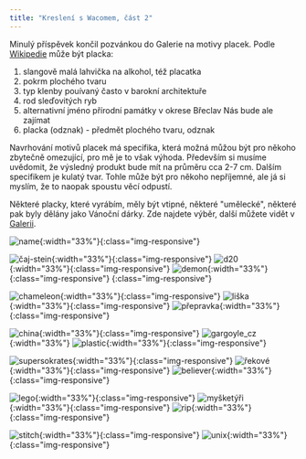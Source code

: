 ```yaml
---
title: "Kreslení s Wacomem, část 2"
---
```

Minulý příspěvek končil pozvánkou do Galerie na motivy placek. 
Podle [Wikipedie]({https://cs.wikipedia.org/wiki/Placka}) může být placka: 
1. slangově malá lahvička na alkohol, též placatka
2. pokrm plochého tvaru
3. typ klenby pouívaný často v barokní architektuře
4. rod sleďovitých ryb
5. alternativní jméno přírodní památky v okrese Břeclav
Nás bude ale zajímat 
6. placka (odznak) - předmět plochého tvaru, odznak

Navrhování motivů placek má specifika, která možná můžou být pro někoho zbytečně omezující, pro mě je to však výhoda. Především si musíme uvědomit, že výsledný produkt bude mít na průměru cca 2-7 cm. Dalším specifikem je kulatý tvar. Tohle může být pro někoho nepříjemné, ale já si myslím, že to naopak spoustu věcí odpustí. 

Některé placky, které vyrábím, měly být vtipné, některé "umělecké", některé pak byly dělány jako Vánoční dárky. Zde najdete výběr, další můžete vidět v [Galerii]({%galery.md%}). 


![name](/assets/img/sewing.png){:width="33%"}{:class="img-responsive"}


![čaj-stein](/assets/img/placky_cajstein.png){:width="33%"}{:class="img-responsive"}
![d20](/assets/img/placky_d20.png){:width="33%"}{:class="img-responsive"}
![demon](/assets/img/placky_demon_deer.png){:width="33%"}{:class="img-responsive"}
{:class="img-responsive"}

![chameleon](/assets/img/placky_chameleon.png){:width="33%"}{:class="img-responsive"}
![liška](/assets/img/placky_listicka.png){:width="33%"}{:class="img-responsive"}
![přepravka](/assets/img/placky_prepravka.png){:width="33%"}{:class="img-responsive"}


![china](/assets/img/placky_china.png){:width="33%"}{:class="img-responsive"}
![gargoyle_cz](/assets/img/placky_gargoyle_cz.png){:width="33%"}
![plastic](/assets/img/placky_trashbag_breakdown.png){:width="33%"}{:class="img-responsive"}

![supersokrates](/assets/img/placky_supersokrates.png){:width="33%"}{:class="img-responsive"}
![řekové](/assets/img/placky_rekove.png){:width="33%"}{:class="img-responsive"}
![believer](/assets/img/placky_believer.png){:width="33%"}{:class="img-responsive"}

![lego](/assets/img/placky_leg-o.png){:width="33%"}{:class="img-responsive"}
![myšketýři](/assets/img/placky_mysketyri.png){:width="33%"}{:class="img-responsive"}
![rip](/assets/img/placky_RIP-it.png){:width="33%"}{:class="img-responsive"}

![stitch](/assets/img/placky_single_Stitch.png){:width="33%"}{:class="img-responsive"}
![unix](/assets/img/placky_unix.png){:width="33%"}{:class="img-responsive"}


